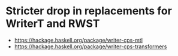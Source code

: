 # Stricter drop in replacements for WriterT and RWST

* https://hackage.haskell.org/package/writer-cps-mtl
* https://hackage.haskell.org/package/writer-cps-transformers
